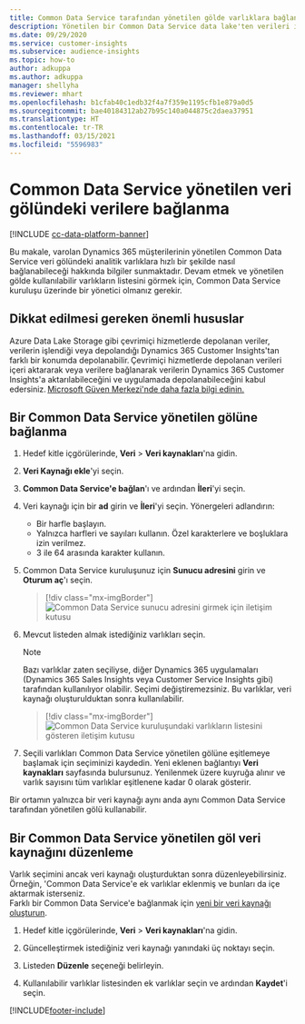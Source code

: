 ```yaml
---
title: Common Data Service tarafından yönetilen gölde varlıklara bağlanma
description: Yönetilen bir Common Data Service data lake'ten verileri içe aktarın.
ms.date: 09/29/2020
ms.service: customer-insights
ms.subservice: audience-insights
ms.topic: how-to
author: adkuppa
ms.author: adkuppa
manager: shellyha
ms.reviewer: mhart
ms.openlocfilehash: b1cfab40c1edb32f4a7f359e1195cfb1e879a0d5
ms.sourcegitcommit: bae40184312ab27b95c140a044875c2daea37951
ms.translationtype: HT
ms.contentlocale: tr-TR
ms.lasthandoff: 03/15/2021
ms.locfileid: "5596983"
---
```

# <a name="connect-to-data-in-a-common-data-service-managed-data-lake"></a>Common Data Service yönetilen veri gölündeki verilere bağlanma

[!INCLUDE [cc-data-platform-banner](../includes/cc-data-platform-banner.md)]

Bu makale, varolan Dynamics 365 müşterilerinin yönetilen Common Data Service veri gölündeki analitik varlıklara hızlı bir şekilde nasıl bağlanabileceği hakkında bilgiler sunmaktadır. Devam etmek ve yönetilen gölde kullanılabilir varlıkların listesini görmek için, Common Data Service kuruluşu üzerinde bir yönetici olmanız gerekir.

## <a name="important-considerations"></a>Dikkat edilmesi gereken önemli hususlar

Azure Data Lake Storage gibi çevrimiçi hizmetlerde depolanan veriler, verilerin işlendiği veya depolandığı Dynamics 365 Customer Insights'tan farklı bir konumda depolanabilir. Çevrimiçi hizmetlerde depolanan verileri içeri aktararak veya verilere bağlanarak verilerin Dynamics 365 Customer Insights'a aktarılabileceğini ve uygulamada depolanabileceğini kabul edersiniz. [Microsoft Güven Merkezi'nde daha fazla bilgi edinin.](https://www.microsoft.com/trust-center)

## <a name="connect-to-a-common-data-service-managed-lake"></a>Bir Common Data Service yönetilen gölüne bağlanma

1. Hedef kitle içgörülerinde, **Veri** > **Veri kaynakları**'na gidin.

2. **Veri Kaynağı ekle**'yi seçin.

3. **Common Data Service'e bağlan**'ı ve ardından **İleri**'yi seçin.

4. Veri kaynağı için bir **ad** girin ve **İleri**'yi seçin. Yönergeleri adlandırın: 
   - Bir harfle başlayın.
   - Yalnızca harfleri ve sayıları kullanın. Özel karakterlere ve boşluklara izin verilmez.
   - 3 ile 64 arasında karakter kullanın.

5. Common Data Service kuruluşunuz için **Sunucu adresini** girin ve **Oturum aç**'ı seçin.

   > [!div class="mx-imgBorder"]
   > ![Common Data Service sunucu adresini girmek için iletişim kutusu](media/enter-CDS-org-details.png)

6. Mevcut listeden almak istediğiniz varlıkları seçin.    

   > [!NOTE]
   > Bazı varlıklar zaten seçiliyse, diğer Dynamics 365 uygulamaları (Dynamics 365 Sales Insights veya Customer Service Insights gibi) tarafından kullanılıyor olabilir. Seçimi değiştiremezsiniz. Bu varlıklar, veri kaynağı oluşturulduktan sonra kullanılabilir.

   > [!div class="mx-imgBorder"]
   > ![Common Data Service kuruluşundaki varlıkların listesini gösteren iletişim kutusu](media/select-analytical-entities.png)

7. Seçili varlıkları Common Data Service yönetilen gölüne eşitlemeye başlamak için seçiminizi kaydedin. Yeni eklenen bağlantıyı **Veri kaynakları** sayfasında bulursunuz. Yenilenmek üzere kuyruğa alınır ve varlık sayısını tüm varlıklar eşitlenene kadar 0 olarak gösterir.

Bir ortamın yalnızca bir veri kaynağı aynı anda aynı Common Data Service tarafından yönetilen gölü kullanabilir.

## <a name="edit-a-common-data-service-managed-lake-data-source"></a>Bir Common Data Service yönetilen göl veri kaynağını düzenleme

Varlık seçimini ancak veri kaynağı oluşturduktan sonra düzenleyebilirsiniz. Örneğin, 'Common Data Service'e ek varlıklar eklenmiş ve bunları da içe aktarmak isterseniz.    
Farklı bir Common Data Service'e bağlanmak için [yeni bir veri kaynağı oluşturun](#connect-to-a-common-data-service-managed-lake).

1. Hedef kitle içgörülerinde, **Veri** > **Veri kaynakları**'na gidin.

2. Güncelleştirmek istediğiniz veri kaynağı yanındaki üç noktayı seçin.

3. Listeden **Düzenle** seçeneği belirleyin.

4. Kullanılabilir varlıklar listesinden ek varlıklar seçin ve ardından **Kaydet**'i seçin.


[!INCLUDE[footer-include](../includes/footer-banner.md)]